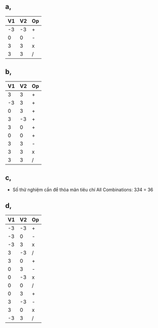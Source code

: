 ## a, 
|V1		|V2		|Op		|
|-------|-------|-------|
|-3		|-3		|+		|   
|0		|0		|-		|
|3		|3		|x		|
|3		|3		|/		|

## b, 
|V1		|V2		|Op		|
|-------|-------|-------|
|3		|3		|+		|   
|-3		|3		|+		|
|0		|3		|+		|
|3		|-3		|+		|
|3		|0		|+		|   
|0		|0		|+		|
|3		|3		|-		|
|3		|3		|x	        |
|3		|3		|/		|   

## c,
- Số thử nghiệm cần để thỏa mãn tiêu chí All Combinations: 3*3*4 = 36

## d,

|V1		|V2		|Op		|
|-------|-------|-------|
|-3		|-3		|+		|   
|-3		|0		|-		|
|-3		|3		|x		|
|3		|-3		|/		|
|3		|0		|+		|   
|0		|3		|-		|
|0		|-3		|x		|
|0		|0		|/	    |
|0		|3		|+		|
|3		|-3		|-	    |
|3		|0		|x		|   
|-3		|3		|/		|
